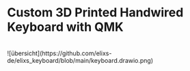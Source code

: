 # Custom 3D Printed Handwired Keyboard with QMK
<br>
![übersicht](https://github.com/elixs-de/elixs_keyboard/blob/main/keyboard.drawio.png)

